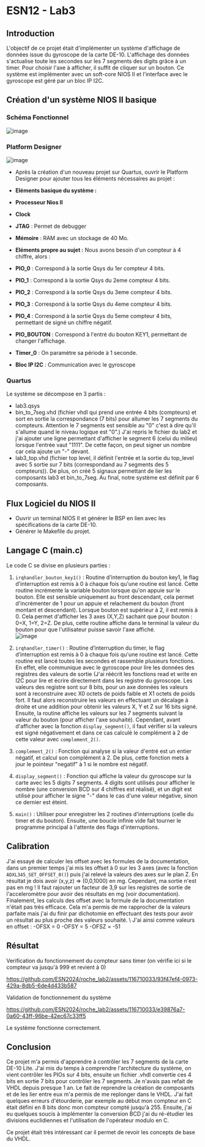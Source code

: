 
# ESN12 - Lab3

## Introduction
L'objectif de ce projet était d'implémenter un système d'affichage de données issue du gyroscope de la carte DE-10. L'affichage des données s'actualise toute les secondes sur les 7 segments des digits grâce à un timer. Pour choisir l'axe à afficher, il suffit de cliquer sur un bouton. 
Ce système est implémenter avec un soft-core NIOS II et l'interface avec le gyroscope est géré par un bloc IP I2C.

## Création d'un système NIOS II basique

### Schéma Fonctionnel
![image](https://github.com/ESN2024/roche_lab3/assets/116710033/6ceaf3af-c7d9-4a1d-b892-a8742ecde1a7)



### Platform Designer
![image](https://github.com/ESN2024/roche_lab3/assets/116710033/2144c48b-bbe2-4273-a274-214cbd9eaad0)



- Après la création d'un nouveau projet sur Quartus, ouvrir le Platform Designer pour ajouter tous les éléments nécessaires au projet :

- **Eléments basique du système :**
- **Processeur Nios II**
- **Clock**
- **JTAG** : Permet de debugger
- **Mémoire** : RAM avec un stockage de 40 Mo.

- **Eléments propre au sujet :**
Nous avons besoin d'un compteur à 4 chiffre, alors :
- **PIO_0** : Correspond à la sortie Qsys du 1er compteur 4 bits.
- **PIO_1** : Correspond à la sortie Qsys du 2eme compteur 4 bits.
- **PIO_2** : Correspond à la sortie Qsys du 3eme compteur 4 bits.
- **PIO_3** : Correspond à la sortie Qsys du 4eme compteur 4 bits.
- **PIO_4** : Correspond à la sortie Qsys du 5eme compteur 4 bits, permettant de signé un chiffre négatif.
- **PIO_BOUTON** : Correspond à l'entré du bouton KEY1, permettant de changer l'affichage.
- **Timer_0** : On paramètre sa période à 1 seconde.
- **Bloc IP I2C** : Communication avec le gyroscope

### Quartus
Le système se décompose en 3 partis :
   - lab3.qsys
   - bin_to_7seg.vhd (fichier vhdl qui prend une entrée 4 bits (compteurs) et sort en sortie la correspondance (7 bits) pour allumer les 7 segments du compteurs. Attention le 7 segments est sensible au "0" c'est à dire qu'il s'allume quand le niveau logique est "0".) J'ai repris le fichier du lab2 et j'ai ajouter une ligne permettant d'afficher le segment 6 (celui du milieu) lorsque l'entrée vaut "1111". De cette façon, on peut signer un nombre car cela ajoute un "-" devant.
   - lab3_top.vhd (fichier top level, il définit l'entrée et la sortie du top_level avec 5 sortie sur 7 bits (correspondand au 7 segments des 5 compteurs)). De plus, on créé 5 signaux permettant de lier les composants lab3 et bin_to_7seg. Au final, notre système est définit par 6 composants. 

## Flux Logiciel du NIOS II
- Ouvrir un terminal NIOS II et générer le BSP en lien avec les spécifications de la carte DE-10.
- Générer le Makefile du projet.

## Langage C (main.c)
Le code C se divise en plusieurs parties :
1. `irqhandler_bouton_key1()` : Routine d’interruption du bouton key1, le flag d’interruption est remis à 0 à chaque fois qu'une routine est lancé. Cette routine incrémente la variable bouton lorsque qu'on appuie sur le bouton. Elle est sensible uniquement au front descendant, cela permet d'incrémenter de 1 pour un appuie et relachement du bouton (front montant et descendant). Lorsque bouton est supérieur à 2, il est remis à 0. Cela permet d'afficher les 3 axes (X,Y,Z) sachant que pour bouton : 0=X, 1=Y, 2=Z. De plus, cette routine affiche dans le terminal la valeur du bouton pour que l'utilisateur puisse savoir l'axe affiché.
\
![image](https://github.com/ESN2024/roche_lab3/assets/116710033/907828dd-f3dc-4bef-bcfd-38bb1c80dde8)


3. `irqhandler_timer()` : Routine d’interruption du timer, le flag d’interruption est remis à 0 à chaque fois qu'une routine est lancé. Cette routine est lancé toutes les secondes et rassemble plusieurs fonctions. En effet, elle communique avec le gyroscope pour lire les données des registres des valeurs de sortie (J'ai réécrit les fonctions read et write en I2C pour lire et écrire directement dans les registre du gyroscope. Les valeurs des registre sont sur 8 bits, pour un axe données les valeurs sont à reconstruire avec X0 octets de poids faible et X1 octets de poids fort. Il faut alors reconstruire les valeurs en effectuant un décalage à droite et une addition pour obtenir les valeurs X, Y et Z sur 16 bits signé.\
Ensuite, la routine affiche les valeurs sur les 7 segments suivant la valeur du bouton (pour afficher l'axe souhaité). Cependant, avant d'afficher avec la fonction `display_segment()`, il faut vérifier si la valeurs est signé négativement et dans ce cas calculé le complément à 2 de cette valeur avec `complement_2()`.

4. `complement_2()` : Fonction qui analyse si la valeur d'entré est un entier négatif, et calcul son complément à 2. De plus, cette fonction mets à jour le pointeur "negatif" à 1 si le nombre est négatif.
5. `display_segment()` : Fonction qui affiche la valeur du gyroscope sur la carte avec les 5 digits 7 segments. 4 digits sont utilisés pour afficher le nombre (une conversion BCD sur 4 chiffres est réalisé), et un digit est utilisé pour afficher le signe "-" dans le cas d'une valeur négative, sinon ce dernier est éteint.
6. `main()` : Utiliser pour enregistrer les 2 routines d'interruptions (celle du timer et du bouton). Ensuite, une boucle infinie vide fait tourner le programme principal à l'attente des flags d'interruptions.

## Calibration
J'ai essayé de calculer les offset avec les formules de la documentation, dans un premier temps j'ai mis les offset à 0 sur les 3 axes (avec la fonction `ADXL345_SET_OFFSET_0()`) puis j'ai relevé la valeurs des axes sur le plan Z. En résultat je dois avoir (x,y,z) => (0,0,1000) en mg. Cependant, ma sortie n'est pas en mg ! Il faut rajouter un facteur de 3,9 sur les registres de sortie de l'acceleromètre pour avoir des résultats en mg (voir documentation). Finalement, les calculs des offset avec la formule de la documentation n'était pas très efficace. Cela m'a permis de me rapprocher de la valeurs parfaite mais j'ai du finir par dichotomie en effectuant des tests pour avoir un résultat au plus proche des valeurs souhaité. 
\\
J'ai ainsi comme valeurs en offset :
-OFSX = 0
-OFSY = 5
-OFSZ = -51

## Résultat
Verification du fonctionnement du compteur sans timer (on vérifie ici si le compteur va jusqu'à 999 et revient à 0)

https://github.com/ESN2024/roche_lab2/assets/116710033/93f47ef4-0973-429a-8db5-6de4d433b587

Validation de fonctionnement du système

https://github.com/ESN2024/roche_lab2/assets/116710033/e39876a7-0a60-43ff-96be-42ec67c33ff5

Le système fonctionne correctement.

## Conclusion

Ce projet m'a permis d'apprendre à contrôler les 7 segments de la carte DE-10 Lite. J'ai mis du temps à comprendre l'architecture du système, on vient contrôler les PIOs sur 4 bits, ensuite un fichier .vhdl convertie ces 4 bits en sortie 7 bits pour contrôler les 7 segments. Je n'avais pas refait de VHDL depuis presque 1 an. Le fait de reprendre la création de composants et de les lier entre eux m'a permis de me replonger dans le VHDL. J'ai fait quelques erreurs d'étourderie, par exemple au début mon compteur en C était défini en 8 bits donc mon compteur compté jusqu'à 255. Ensuite, j'ai eu quelques soucis à implémenter la conversion BCD j'ai du ré-étudier les divisions euclidiennes et l'utilisation de l'opérateur modulo en C. 

Ce projet était très intéressant car il permet de revoir les concepts de base du VHDL.
